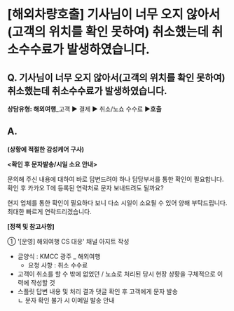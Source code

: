 # [해외차량호출]  기사님이 너무 오지 않아서(고객의 위치를 확인 못하여) 취소했는데 취소수수료가 발생하였습니다.

**Q. 기사님이 너무 오지 않아서(고객의 위치를 확인 못하여) 취소했는데 취소수수료가 발생하였습니다.**
-----------------------------------------------------------

**상담유형: 해외여행**\_고객 ▶ 결제 ▶ 취소/노쇼 수수료 ▶****호출****

**A.**
------

**(상황에 적절한 감성케어 구사)**

**<확인 후 문자발송/시일 소요 안내>**

문의해 주신 내용에 대하여 바로 답변드려야 하나 담당부서를 통한 확인이 필요합니다.  
확인 후 카카오 T에 등록된 연락처로 문자 보내드려도 될까요?  
  
현지 업체를 통한 확인이 필요하다 보니 다소 시일이 소요될 수 있어 양해 부탁드립니다.   
최대한 빠르게 연락드리겠습니다.

**[정책 및 참고사항]**

① '[운영] 해외여행 CS 대응' 채널 아지트 작성

* 글양식 : KMCC 광주 \_ 해외여행  
  - 요청 사항 : 취소 수수료
* 고객이 취소를 할 수 밖에 없었던 / 노쇼로 처리된 당시 현장 상황을 구체적으로 이력에 작성할 것
* 스플릿 답변 내용 및 처리 결과 댓글 확인 후 고객에게 문자 발송  
  ㄴ 문자 확인 불가 시 이메일 발송 안내